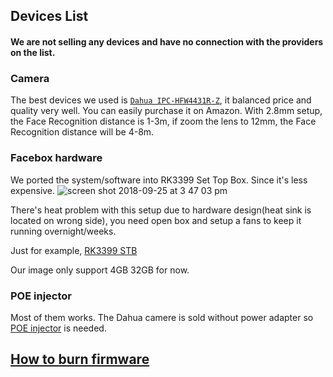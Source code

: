 
## Devices List
#### We are not selling any devices and have no connection with the providers on the list.

### Camera
The best devices we used is [`Dahua IPC-HFW4431R-Z`](https://www.amazon.com/gp/product/B073Q3N847/ref=oh_aui_detailpage_o02_s00?ie=UTF8&psc=1), it balanced price and quality very well. You can easily purchase it on Amazon.
With 2.8mm setup, the Face Recognition distance is 1-3m, if zoom the lens to 12mm, the Face Recognition distance will be 4-8m.

### Facebox hardware
We ported the system/software into RK3399 Set Top Box. Since it's less expensive. 
![screen shot 2018-09-25 at 3 47 03 pm](https://user-images.githubusercontent.com/3085564/46047524-45b9ad00-c0da-11e8-9f94-95490347614d.png)

There's heat problem with this setup due to hardware design(heat sink is located on wrong side), you need open box and setup a fans to keep it running overnight/weeks.

Just for example, [RK3399 STB](https://www.ebay.com/itm/H96-Max-4GB-32GB-Rockchip-RK3399-Six-Core-Android-7-1-TV-Box-Dual-WiFi-Player/322977652640?epid=26023719805&hash=item4b32f7dfa0:g:JU0AAOSwJ-5aTZxR)

Our image only support 4GB 32GB for now.

### POE injector

Most of them works. The Dahua camere is sold without power adapter so [POE injector](https://www.amazon.com/TP-LINK-TL-PoE150S-Injector-Adapter-compliant/dp/B001PS9E5I/ref=sr_1_3?s=electronics&ie=UTF8&qid=1537916196&sr=1-3&keywords=poe+injector) is needed.

## [How to burn firmware](https://github.com/SharpAI/facebox_sdk/tree/master/firmware)

